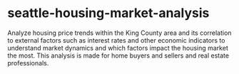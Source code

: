 # seattle-housing-market-analysis
Analyze housing price trends within the King County area and its correlation to external factors such as interest rates and other economic indicators to understand market dynamics and which factors impact the housing market the most. This analysis is made for home buyers and sellers and real estate professionals.
